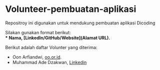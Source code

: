# Volunteer-pembuatan-aplikasi
Repositroy ini digunakan untuk mendukung pembuatan aplikasi Dicoding

Silakan gunakan format berikut:<br>
**\* Nama, [LinkedIn/GitHub/Website](Alamat URL).**  

Berikut adalah daftar Volunter yang diterima:
* Oon Arfiandwi, [oo.or.id](https://oo.or.id).
* Muhammad Ade Dzakwan, [Linkedin](www.linkedin.com/in/muhammad-ade-dzakwan)

